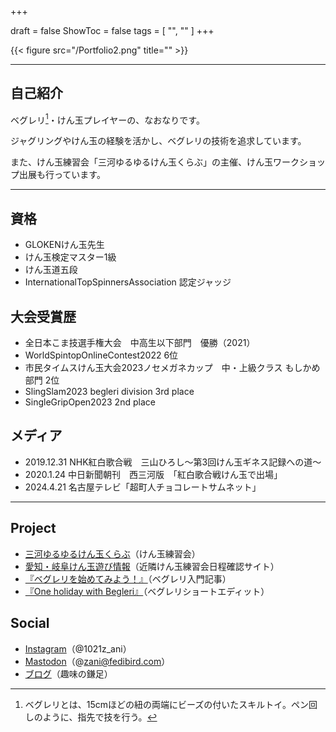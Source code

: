+++

draft = false
ShowToc = false
tags = [ "", "" ]
+++

{{< figure src="/Portfolio2.png" title="" >}}

***

## 自己紹介
ベグレリ[^1]・けん玉プレイヤーの、なおなりです。

ジャグリングやけん玉の経験を活かし、ベグレリの技術を追求しています。

また、けん玉練習会「三河ゆるゆるけん玉くらぶ」の主催、けん玉ワークショップ出展も行っています。

***

## 資格
- GLOKENけん玉先生
- けん玉検定マスター1級
- けん玉道五段
- InternationalTopSpinnersAssociation 認定ジャッジ

## 大会受賞歴
- 全日本こま技選手権大会　中高生以下部門　優勝（2021）
- WorldSpintopOnlineContest2022 6位
- 市民タイムスけん玉大会2023ノセメガネカップ　中・上級クラス もしかめ部門 2位
- SlingSlam2023 begleri division 3rd place
- SingleGripOpen2023 2nd place

## メディア
- 2019.12.31  NHK紅白歌合戦　三山ひろし～第3回けん玉ギネス記録への道～
- 2020.1.24 中日新聞朝刊　西三河版　「紅白歌合戦けん玉で出場」
- 2024.4.21 名古屋テレビ「超町人チョコレートサムネット」

***

## Project
- [三河ゆるゆるけん玉くらぶ](https://mikawayuruken.amebaownd.com/)（けん玉練習会）
- [愛知・岐阜けん玉遊び情報](https://sites.google.com/view/kendama-portal?usp=sharing)（近隣けん玉練習会日程確認サイト）
- [『ベグレリを始めてみよう！』](https://na0nnnnn.blogspot.com/2022/12/blog-post_95.html)（ベグレリ入門記事）
- [『One holiday with Begleri』](https://www.youtube.com/watch?v=kse3zT1TmSA)（ベグレリショートエディット）

## Social
- [Instagram](https://www.instagram.com/1021z_ani/)（@1021z_ani）
- [Mastodon](https://fedibird.com/@zani)（@zani@fedibird.com）
- [ブログ](https://na0nnnnn.blogspot.com)（趣味の鎌足）


[^1]: ベグレリとは、15cmほどの紐の両端にビーズの付いたスキルトイ。ペン回しのように、指先で技を行う。